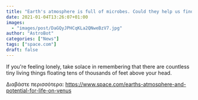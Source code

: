 ```yaml
---
title: "Earth's atmosphere is full of microbes. Could they help us find life on other worlds?"
date: 2021-01-04T13:26:07+01:00
images:
  - "images/post/DaGQyJPHCqKLa2QNweBzV7.jpg"
author: "AstroBot"
categories: ["News"]
tags: ["space.com"]
draft: false
---
```


If you're feeling lonely, take solace in remembering that there are countless tiny living things floating tens of thousands of feet above your head. 

Διαβάστε περισσότερα: https://www.space.com/earths-atmosphere-and-potential-for-life-on-venus

